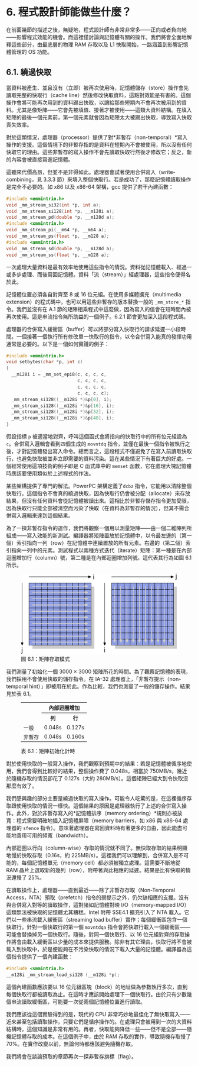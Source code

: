 # 6. 程式設計師能做些什麼？

在前面幾節的描述之後，無疑地，程式設計師有非常非常多——正向或者負向地——影響程式效能的機會。而這裡僅討論與記憶體有關的操作。我們將會全面地解釋這些部分，由最底層的物理 RAM 存取以及 L1 快取開始，一路涵蓋到影響記憶體管理的 OS 功能。

## 6.1. 繞過快取

當資料被產生、並且沒有（立即）被再次使用時，記憶體儲存（store）操作會先讀取完整的快取行（cache line）然後修改快取資料，這點對效能是有害的。這個操作會將可能再次用到的資料踢出快取，以讓給那些短期內不會再次被用到的資料。尤其是像矩陣——它會先被填值、接著才被使用——這類大資料結構。在填入矩陣的最後一個元素前，第一個元素就會因為矩陣太大被踢出快取，導致寫入快取喪失效率。

對於這類情況，處理器（processor）提供了對*非暫存（non-temporal）*寫入操作的支援。這個情境下的非暫存指的是資料在短期內不會被使用，所以沒有任何快取它的理由。這些非暫存的寫入操作不會先讀取快取行然後才修改它；反之，新的內容會被直接寫進記憶體。

這聽來代價高昂，但並不是非得如此。處理器會試著使用合併寫入（write-combining，見 3.3.3 節）來填入整個快取行。若是成功了，那麼記憶體讀取操作是完全不必要的。如 x86 以及 x86-64 架構，gcc 提供了若干內建函數：

```c
#include <emmintrin.h>
void _mm_stream_si32(int *p, int a);
void _mm_stream_si128(int *p, __m128i a);
void _mm_stream_pd(double *p, __m128d a);
#include <xmmintrin.h>
void _mm_stream_pi(__m64 *p, __m64 a);
void _mm_stream_ps(float *p, __m128 a);
#include <ammintrin.h>
void _mm_stream_sd(double *p, __m128d a);
void _mm_stream_ss(float *p, __m128 a);
```

一次處理大量資料是最有效率地使用這些指令的情況。資料從記憶體載入、經過一或多步處理、而後寫回記憶體。資料「流（stream）」經處理器，這些指令便得名於此。

記憶體位置必須各自對齊至 8 或 16 位元組。在使用多媒體擴充（multimedia extension）的程式碼中，也可以用這些非暫存的版本替換一般的 `_mm_store_*` 指令。我們並沒有在 A.1 節的矩陣相乘程式中這麼做，因為寫入的值會在短時間內被再次使用。這是串流指令無所助益的一個例子。6.2.1 節會更加深入這段程式碼。

處理器的合併寫入緩衝區（buffer）可以將部分寫入快取行的請求延遲一小段時間。一個接著一個執行所有修改單一快取行的指令，以令合併寫入能真的發揮功用通常是必要的。以下是一個如何實踐的例子：

```c
#include <emmintrin.h>
void setbytes(char *p, int c)
{
  __m128i i = _mm_set_epi8(c, c, c, c,
                           c, c, c, c,
                           c, c, c, c,
                           c, c, c, c);
  _mm_stream_si128((__m128i *)&p[0], i);
  _mm_stream_si128((__m128i *)&p[16], i);
  _mm_stream_si128((__m128i *)&p[32], i);
  _mm_stream_si128((__m128i *)&p[48], i);
}
```

假設指標 `p` 被適當地對齊，呼叫這個函式會將指向的快取行中的所有位元組設為 `c`。合併寫入邏輯會看到四個生成的 `movntdq` 指令，並僅在最後一個指令被執行之後，才對記憶體發出寫入命令。總而言之，這段程式不僅避免了在寫入前讀取快取行，也避免快取被並非立即需要的資料污染。這在某些情況下有著巨大的好處。一個經常使用這項技術的例子即是 C 函式庫中的 `memset` 函數，它在處理大塊記憶體時應該要使用類似於上述程式的作法。

某些架構提供了專門的解法。PowerPC 架構定義了`dcbz` 指令，它能用以清除整個快取行。這個指令不會真的繞過快取，因為快取行仍會被分配（allocate）來存放結果，但沒有任何資料會從記憶體被讀出來。這相比於非暫存儲存指令更加受限，因為快取行只能全部被清空而污染了快取（在資料為非暫存的情況），但其不需合併寫入邏輯來達到這個結果。

為了一探非暫存指令的運作，我們將觀察一個用以測量矩陣——由一個二維陣列所組成——寫入效能的新測試。編譯器將矩陣置放於記憶體中，以令最左邊的（第一個）索引指向一列（row）在記憶體中連續置放的所有元素。右邊的（第二個）索引指向一列中的元素。測試程式以兩種方式迭代（iterate）矩陣：第一種是在內部迴圈增加行（column）號，第二種是在內部迴圈增加列號。這代表其行為如圖 6.1 所示。

<figure>
  <img src="assets/figure-6.1.png" alt="圖 6.1：矩陣存取模式">
  <figcaption>圖 6.1：矩陣存取模式</figcaption>
</figure>

我們測量了初始化一個 3000 × 3000 矩陣所花的時間。為了觀察記憶體的表現，我們採用不會使用快取的儲存指令。在 IA-32 處理器上，「非暫存提示（non-temporal hint）」即被用在於此。作為比較，我們也測量了一般的儲存操作。結果見於表 6.1。

<figure>
  <table>
    <tr>
      <th rowspan="2"></th>
      <th colspan="2">內部迴圈增加</th>
    </tr>
    <tr>
      <th>列</th>
      <th>行</th>
    </tr>
    <tr>
      <td>一般</td>
      <td>0.048s</td>
      <td>0.127s</td>
    </tr>
    <tr>
      <td>非暫存</td>
      <td>0.048s</td>
      <td>0.160s</td>
    </tr>
  </table>
  <figcaption>表 6.1：矩陣初始化計時</figcaption>
</figure>

對於使用快取的一般寫入操作，我們觀察到預期中的結果：若是記憶體被循序地使用，我們會得到比較好的結果，整個操作費了 0.048s，相當於 750MB/s，幾近於隨機存取的情況卻花了 0.127s（大約 280MB/s）。這個矩陣已經大到令快取沒那麼有效了。

我們感興趣的部分主要是繞過快取的寫入操作。可能令人吃驚的是，在這裡循序存取跟使用快取的情況一樣快。這個結果的原因是處理器執行了上述的合併寫入操作。此外，對於非暫存寫入的*記憶體排序（memory ordering）*規則亦被放寬：程式需要明確地插入記憶體屏障（memory barriers，如 x86 與 x86-64 處理器的 `sfence` 指令）。意味著處理器在寫回資料時有著更多的自由，因此能盡可能地善用可用的頻寬（bandwidth）。

內部迴圈以行向（column-wise）存取的情況就不同了。無快取存取的結果明顯地慢於快取存取（0.16s，約 225MB/s）。這裡我們可以理解到，合併寫入是不可能的，每個記憶體單元（memory cell）都必須被獨立處理。這需要不斷地從 RAM 晶片上選取新的幾列（row），附帶著與此相應的延遲。結果是比有快取的情況還慢了 25%。

在讀取操作上，處理器——直到最近——除了非暫存存取（Non-Temporal Access，NTA）預取（prefetch）指令的弱提示之外，仍欠缺相應的支援。沒有與合併寫入對等的讀取操作，這對諸如記憶體對映 I/O（memory-mapped I/O）這類無法被快取的記憶體尤其糟糕。Intel 附帶 SSE4.1 擴充引入了 NTA 載入。它們以一些串流載入緩衝區（streaming load buffer）實作；每個緩衝區包含一個快取行。針對一個快取行的第一個 `movntdqa` 指令會將快取行載入一個緩衝區——可能會替換掉另一個快取行。隨後，對同一個快取行、以 16 位元組對齊的存取操作將會由載入緩衝區以少量的成本來提供服務。除非有其它理由，快取行將不會被載入到快取中，於是便能夠在不污染快取的情況下載入大量的記憶體。編譯器為這個指令提供了一個內建函數：

```c
#include <smmintrin.h>
__m128i _mm_stream_load_si128 (__m128i *p);
```

這個內建函數應該要以 16 位元組區塊（block）的地址做為參數執行多次，直到每個快取行都被讀取為止。在這時才應該開始處理下一個快取行。由於只有少數幾個串流讀取緩衝區，可能要一次從兩個記憶體位置進行讀取。

我們應該從這個實驗得到的是，現代的 CPU 非常巧妙地最佳化了無快取寫入——近來甚至包括讀取操作，只要它們是循序操作的。在處理只會被用到一次的大資料結構時，這個知識是非常有用的。再者，快取能夠降低一些——但不是全部——隨機記憶體存取的成本。在這個例子中，由於 RAM 存取的實作，導致隨機存取慢了 70%。在實作改變以前，無論何時都應該避免隨機存取。

我們將會在談論預取的章節再次一探非暫存旗標（flag）。

